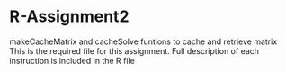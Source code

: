 R-Assignment2
=============

makeCacheMatrix and cacheSolve funtions to cache and retrieve matrix
This is the required file for this assignment.
Full description of each instruction is included in the R file
